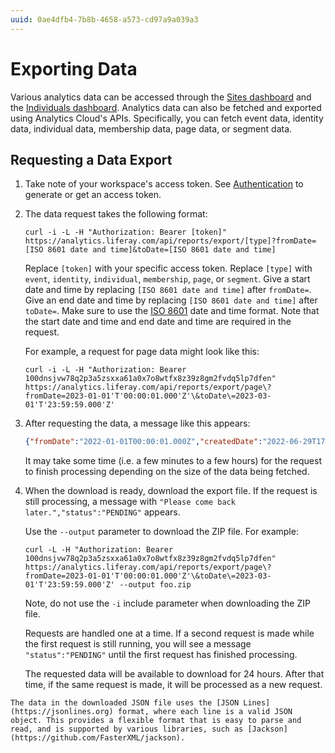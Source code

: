 ```yaml
---
uuid: 0ae4dfb4-7b8b-4658-a573-cd97a9a039a3
---
```

# Exporting Data

Various analytics data can be accessed through the [Sites dashboard](../touchpoints/sites-dashboard.md) and the [Individuals dashboard](../people/individuals/individuals-dashboard.md). Analytics data can also be fetched and exported using Analytics Cloud's APIs. Specifically, you can fetch event data, identity data, individual data, membership data, page data, or segment data.

## Requesting a Data Export

1. Take note of your workspace's access token. See [Authentication](authentication.md) to generate or get an access token.

1. The data request takes the following format:

   ```
   curl -i -L -H "Authorization: Bearer [token]" https://analytics.liferay.com/api/reports/export/[type]?fromDate=[ISO 8601 date and time]&toDate=[ISO 8601 date and time]
   ```

   Replace `[token]` with your specific access token. Replace `[type]` with `event`, `identity`, `individual`, `membership`, `page`, or `segment`. Give a start date and time by replacing `[ISO 8601 date and time]` after `fromDate=`. Give an end date and time by replacing `[ISO 8601 date and time]` after `toDate=`. Make sure to use the [ISO 8601](https://en.wikipedia.org/wiki/ISO_8601) date and time format. Note that the start date and time and end date and time are required in the request.

   For example, a request for page data might look like this:

   ```
   curl -i -L -H "Authorization: Bearer 100dnsjvw78q2p3a5zsxxa61a0x7o8wtfx8z39z8gm2fvdq5lp7dfen" https://analytics.liferay.com/api/reports/export/page\?fromDate=2023-01-01'T'00:00:01.000'Z'\&toDate\=2023-03-01'T'23:59:59.000'Z'
   ```

1. After requesting the data, a message like this appears:

   ```json
   {"fromDate":"2022-01-01T00:00:01.000Z","createdDate":"2022-06-29T17:50:46.824Z","toDate":"2022-01-05T23:59:59.000Z","message":"A new data export file for this date range and type will be created. Please come back later.","type":"PAGE","status":"PENDING"}%   
   ```

   It may take some time (i.e. a few minutes to a few hours) for the request to finish processing depending on the size of the data being fetched.

1. When the download is ready, download the export file. If the request is still processing, a message with `"Please come back later.","status":"PENDING"` appears.

   Use the `--output` parameter to download the ZIP file. For example:

   ```
   curl -L -H "Authorization: Bearer 100dnsjvw78q2p3a5zsxxa61a0x7o8wtfx8z39z8gm2fvdq5lp7dfen" https://analytics.liferay.com/api/reports/export/page\?fromDate=2023-01-01'T'00:00:01.000'Z'\&toDate\=2023-03-01'T'23:59:59.000'Z' --output foo.zip
   ```

   Note, do not use the `-i` include parameter when downloading the ZIP file.

   Requests are handled one at a time. If a second request is made while the first request is still running, you will see a message `"status":"PENDING"` until the first request has finished processing.

   The requested data will be available to download for 24 hours. After that time, if the same request is made, it will be processed as a new request.

```{note}
The data in the downloaded JSON file uses the [JSON Lines](https://jsonlines.org) format, where each line is a valid JSON object. This provides a flexible format that is easy to parse and read, and is supported by various libraries, such as [Jackson](https://github.com/FasterXML/jackson).
```

